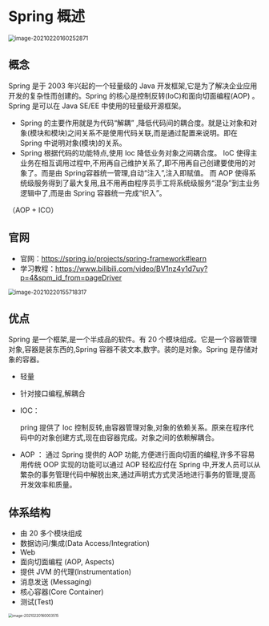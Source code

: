 # Spring 概述

<img src="https://i.loli.net/2021/02/20/9ve6K8p5IZXEn2g.png" alt="image-20210220160252871" style="zoom:80%;" />

## 概念

Spring 是于 2003 年兴起的一个轻量级的 Java 开发框架,它是为了解决企业应用开发的复杂性而创建的。Spring 的核心是控制反转(IoC)和面向切面编程(AOP) 。Spring 是可以在 Java SE/EE 中使用的轻量级开源框架。 

- Spring 的主要作用就是为代码“解耦” ,降低代码间的耦合度。就是让对象和对象(模块和模块)之间关系不是使用代码关联,而是通过配置来说明。即在 Spring 中说明对象(模块)的关系。
- Spring 根据代码的功能特点,使用 Ioc 降低业务对象之间耦合度。 IoC 使得主业务在相互调用过程中,不用再自己维护关系了,即不用再自己创建要使用的对象了。而是由 Spring容器统一管理,自动“注入”,注入即赋值。 而 AOP 使得系统级服务得到了最大复用,且不用再由程序员手工将系统级服务“混杂”到主业务逻辑中了,而是由 Spring 容器统一完成“织入”。

（AOP + ICO）



## 官网

- 官网：https://spring.io/projects/spring-framework#learn
- 学习教程：https://www.bilibili.com/video/BV1nz4y1d7uy?p=4&spm_id_from=pageDriver

<img src="https://i.loli.net/2021/02/20/BgOkANaF6hvGbeQ.png" alt="image-20210220155718317" style="zoom:80%;" />





## 优点

Spring 是一个框架,是一个半成品的软件。有 20 个模块组成。它是一个容器管理对象,容器是装东西的,Spring 容器不装文本,数字。装的是对象。Spring 是存储对象的容器。

- 轻量

- 针对接口编程,解耦合

- IOC：

  pring 提供了 Ioc 控制反转,由容器管理对象,对象的依赖关系。原来在程序代码中的对象创建方式,现在由容器完成。对象之间的依赖解耦合。

- AOP ：
  通过 Spring 提供的 AOP 功能,方便进行面向切面的编程,许多不容易用传统 OOP 实现的功能可以通过 AOP 轻松应付在 Spring 中,开发人员可以从繁杂的事务管理代码中解脱出来,通过声明式方式灵活地进行事务的管理,提高开发效率和质量。





## 体系结构

- 由 20 多个模块组成
- 数据访问/集成(Data Access/Integration)
- Web
- 面向切面编程 (AOP, Aspects)
-  提供 JVM 的代理(Instrumentation)
-  消息发送 (Messaging)
- 核心容器(Core Container)
- 测试(Test)

<img src="https://i.loli.net/2021/02/20/Dn32B69kEhUzQja.png" alt="image-20210220160003515" style="zoom: 50%;" /> 








